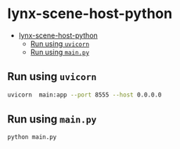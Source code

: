 # lynx-scene-host-python
- [lynx-scene-host-python](#lynx-scene-host-python)
  - [Run using `uvicorn`](#run-using-uvicorn)
  - [Run using `main.py`](#run-using-mainpy)


## Run using `uvicorn`

```bash
uvicorn  main:app --port 8555 --host 0.0.0.0 
```

## Run using `main.py`

```bash
python main.py
```